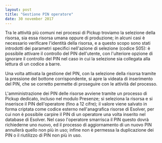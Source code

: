 ```yaml
---
layout: post
title: "Gestione PIN operatore"
date: 30 november 2017
---
```


Tra le attività più comuni nei processi di Pickup troviamo la selezione della risorsa, sia essa risorsa
umana oppure di produzione; in alcuni casi è necessario verificare l'identità della risorsa, e a questo 
scopo sono stati introdotti dei parametri specifici nell'azione di selezione (codice S05): 
è possibile attivare il controllo del PIN dell'utente, con l'ulteriore opzione di ignorare il controllo
del PIN nel caso in cui la selezione sia collegata alla lettura di un codice a barre.

Una volta attivata la gestione del PIN, con la selezione della risorsa tramite la pressione del bottone corrispondente, si apre la videata di inserimento del PIN, che se corretto permette di proseguire
con le attività del processo.

L'amministrazione dei PIN delle risorse avviene tramite un processo di Pickup dedicato, incluso nel modulo Presenze; si seleziona la risorsa e si inserisce il PIN dell'operatore (fino a 12 cifre); 
il valore viene salvato in forma
criptata come codice esterno nell'anagrafica risorse di Esolver, per cui non è possibile carpire il PIN di un operatore una volta inserito nel database di Esolver. Nel caso l'operatore smarrisca il PIN questo dovrà richiederne uno nuovo, ed il processo di aggiornamento di un nuovo PIN annullerà quello non più in uso; infine non è permessa la duplicazione dei PIN o il riutilizzo di PIN non più in uso.
